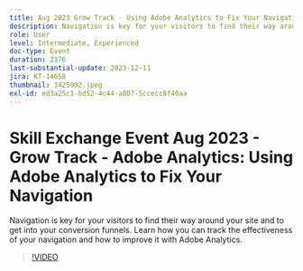 ```yaml
---
title: Aug 2023 Grow Track - Using Adobe Analytics to Fix Your Navigation
description: Navigation is key for your visitors to find their way around your site and to get into your conversion funnels. Learn how you can track the effectiveness of your navigation and how to improve it with Adobe Analytics.
role: User
level: Intermediate, Experienced
doc-type: Event
duration: 2376
last-substantial-update: 2023-12-11
jira: KT-14658
thumbnail: 3425992.jpeg
exl-id: ed3a25c1-bd52-4c44-a807-5ccecc8f40aa
---
```

# Skill Exchange Event Aug 2023 - Grow Track - Adobe Analytics: Using Adobe Analytics to Fix Your Navigation

Navigation is key for your visitors to find their way around your site and to get into your conversion funnels. Learn how you can track the effectiveness of your navigation and how to improve it with Adobe Analytics.

>[!VIDEO](https://video.tv.adobe.com/v/3425992/?learn=on)
